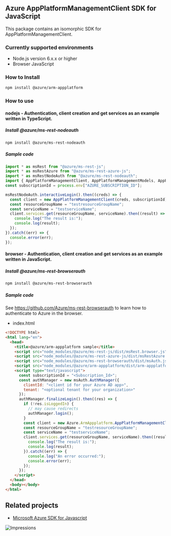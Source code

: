 ## Azure AppPlatformManagementClient SDK for JavaScript

This package contains an isomorphic SDK for AppPlatformManagementClient.

### Currently supported environments

- Node.js version 6.x.x or higher
- Browser JavaScript

### How to Install

```bash
npm install @azure/arm-appplatform
```

### How to use

#### nodejs - Authentication, client creation and get services as an example written in TypeScript.

##### Install @azure/ms-rest-nodeauth

```bash
npm install @azure/ms-rest-nodeauth
```

##### Sample code

```typescript
import * as msRest from "@azure/ms-rest-js";
import * as msRestAzure from "@azure/ms-rest-azure-js";
import * as msRestNodeAuth from "@azure/ms-rest-nodeauth";
import { AppPlatformManagementClient, AppPlatformManagementModels, AppPlatformManagementMappers } from "@azure/arm-appplatform";
const subscriptionId = process.env["AZURE_SUBSCRIPTION_ID"];

msRestNodeAuth.interactiveLogin().then((creds) => {
  const client = new AppPlatformManagementClient(creds, subscriptionId);
  const resourceGroupName = "testresourceGroupName";
  const serviceName = "testserviceName";
  client.services.get(resourceGroupName, serviceName).then((result) => {
    console.log("The result is:");
    console.log(result);
  });
}).catch((err) => {
  console.error(err);
});
```

#### browser - Authentication, client creation and get services as an example written in JavaScript.

##### Install @azure/ms-rest-browserauth

```bash
npm install @azure/ms-rest-browserauth
```

##### Sample code

See https://github.com/Azure/ms-rest-browserauth to learn how to authenticate to Azure in the browser.

- index.html
```html
<!DOCTYPE html>
<html lang="en">
  <head>
    <title>@azure/arm-appplatform sample</title>
    <script src="node_modules/@azure/ms-rest-js/dist/msRest.browser.js"></script>
    <script src="node_modules/@azure/ms-rest-azure-js/dist/msRestAzure.js"></script>
    <script src="node_modules/@azure/ms-rest-browserauth/dist/msAuth.js"></script>
    <script src="node_modules/@azure/arm-appplatform/dist/arm-appplatform.js"></script>
    <script type="text/javascript">
      const subscriptionId = "<Subscription_Id>";
      const authManager = new msAuth.AuthManager({
        clientId: "<client id for your Azure AD app>",
        tenant: "<optional tenant for your organization>"
      });
      authManager.finalizeLogin().then((res) => {
        if (!res.isLoggedIn) {
          // may cause redirects
          authManager.login();
        }
        const client = new Azure.ArmAppplatform.AppPlatformManagementClient(res.creds, subscriptionId);
        const resourceGroupName = "testresourceGroupName";
        const serviceName = "testserviceName";
        client.services.get(resourceGroupName, serviceName).then((result) => {
          console.log("The result is:");
          console.log(result);
        }).catch((err) => {
          console.log("An error occurred:");
          console.error(err);
        });
      });
    </script>
  </head>
  <body></body>
</html>
```

## Related projects

- [Microsoft Azure SDK for Javascript](https://github.com/Azure/azure-sdk-for-js)

![Impressions](https://azure-sdk-impressions.azurewebsites.net/api/impressions/azure-sdk-for-js/sdk/appplatform/arm-appplatform/README.png)
